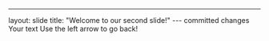 ---
layout: slide
title: "Welcome to our second slide!"
--- committed changes
Your text
Use the left arrow to go back!